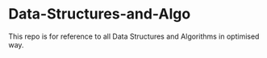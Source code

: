 # Data-Structures-and-Algo
This repo is for reference to all Data Structures and Algorithms in optimised way.
